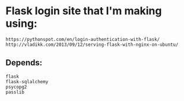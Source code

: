 # Flask login site that I'm making using:
```
https://pythonspot.com/en/login-authentication-with-flask/
http://vladikk.com/2013/09/12/serving-flask-with-nginx-on-ubuntu/
```

## Depends:
```
flask
flask-sqlalchemy
psycopg2
passlib
```